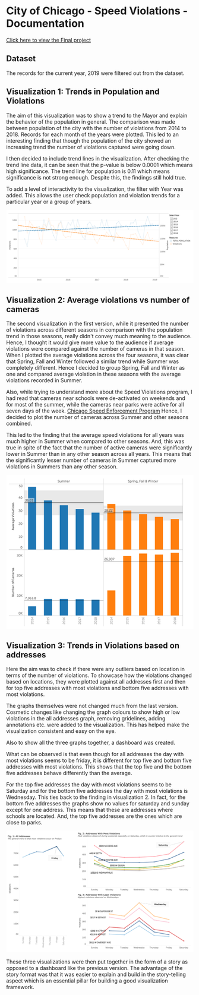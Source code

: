 
# City of Chicago - Speed Violations - Documentation  

[Click here to view the Final project](https://public.tableau.com/profile/prerana7302#!/vizhome/Chicago_Violation_Visualizations_Final/Story)

## Dataset 
The records for the current year, 2019 were filtered out from the dataset. 

## Visualization 1: Trends in Population and Violations

The aim of this visualization was to show a trend to the Mayor and explain the behavior of the population in general. The comparison was made between population of the city with the number of violations from 2014 to 2018. Records for each month of the years were plotted. This led to an interesting finding that though the population of the city showed an increasing trend the number of violations captured were going down. 

I then decided to include trend lines in the visualization. After checking the trend line data, it can be seen that the p-value is below 0.0001 which means high significance. The trend line for population is 0.11 which means significance is not strong enough. Despite this, the findings still hold true. 

To add a level of interactivity to the visualization, the filter with Year was added. This allows the user check population and violation trends for a particular year or a group of years. 

![Viz 1](https://github.com/preranap1/Chicago-City-Speed-Camera-Violations-Visualizations/blob/master/Images/Ver2-1.png)

## Visualization 2: Average violations vs number of cameras

The second visualization in the first version, while it presented the number of violations across different seasons in comparison with the population trend in those seasons, really didn't convey much meaning to the audience. Hence, I thought it would give more value to the audience if average violations were compared against the number of cameras in that season. When I plotted the average violations across the four seasons, it was clear that Spring, Fall and Winter followed a similar trend while Summer was completely different. Hence I decided to group Spring, Fall and Winter as one and compared average violation in these seasons with the average violations recorded in Summer.

Also, while trying to understand more about the Speed Violations program, I had read that cameras near schools were de-activated on weekends and for most of the summer, while the cameras near parks were active for all seven days of the week. [Chicago Speed Enforcement Program](https://www.chicago.gov/city/en/depts/cdot/supp_info/children_s_safetyzoneporgramautomaticspeedenforcement.html) Hence, I decided to plot the number of cameras across Summer and other seasons combined. 

This led to the finding that the average speed violations for all years was much higher in Summer when compared to other seasons. And, this was true in spite of the fact that the number of active cameras were significantly lower in Summer than in any other season across all years. This means that the significantly lesser number of cameras in Summer captured more violations in Summers than any other season. 

![Viz 2](https://github.com/preranap1/Chicago-City-Speed-Camera-Violations-Visualizations/blob/master/Images/Ver2-2.png)


## Visualization 3: Trends in Violations based on addresses

Here the aim was to check if there were any outliers based on location in terms of the number of violations. To showcase how the violations changed based on locations, they were plotted against all addresses first and then for top five addresses with most violations and bottom five addresses with most violations.

The graphs themselves were not changed much from the last version. Cosmetic changes like changing the graph colours to show high or low violations in the all addresses graph, removing gridelines, adding annotations etc. were added to the visualization. This has helped make the visualization consistent and easy on the eye. 

Also to show all the three graphs together, a dashboard was created. 

What can be observed is that even though for all addresses the day with most violations seems to be friday, it is different for top five and bottom five addresses with most violations. This shows that the top five and the bottom five addresses behave differently than the average. 

For the top five addresses the day with most violations seems to be Saturday and for the bottom five addresses the day with most violations is Wednesday. This ties back to the finding in visualization 2. In fact, for the bottom five addresses the graphs show no values for saturday and sunday except for one address. This means that these are addresses where schools are located. And, the top five addresses are the ones which are close to parks.

![Viz 3](https://github.com/preranap1/Chicago-City-Speed-Camera-Violations-Visualizations/blob/master/Images/Ver2-3.png)


These three visualizations were then put together in the form of a story as opposed to a dashboard like the previous version. The advantage of the story format was that it was easier to explain and build in the story-telling aspect which is an essential pillar for building a good visualization framework.

